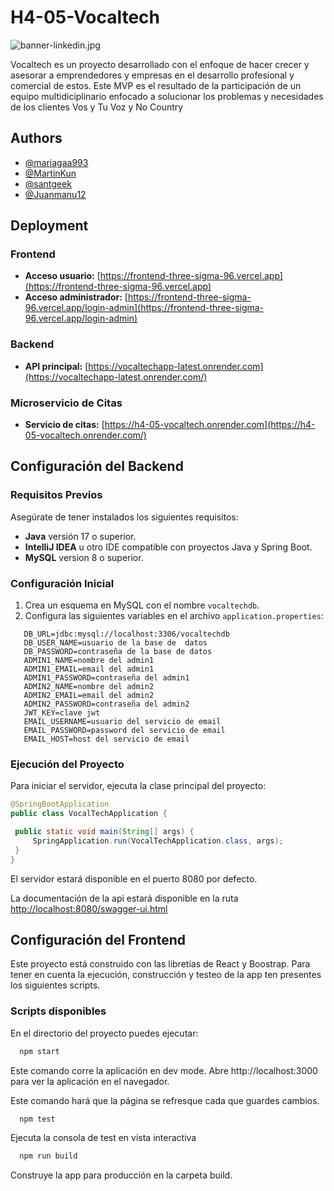 # H4-05-Vocaltech
![banner-linkedin.jpg](https://res.cloudinary.com/dpp28f2ek/image/upload/v1739545922/vocaltech_pd7ulv.png)

Vocaltech es un proyecto desarrollado con el enfoque de hacer crecer y asesorar a emprendedores y empresas en el desarrollo profesional y comercial de estos. Este MVP es el resultado de la participación de un equipo multidiciplinario enfocado a solucionar los problemas y necesidades de los clientes Vos y Tu Voz y No Country

## Authors

- [@mariagaa993](https://github.com/mariagaa993)
- [@MartinKun](https://github.com/MartinKun)
- [@santgeek](https://github.com/santgeek)
- [@Juanmanu12](https://github.com/Juanmanu12)

## Deployment  

### Frontend  
- **Acceso usuario:** [https://frontend-three-sigma-96.vercel.app](https://frontend-three-sigma-96.vercel.app)  
- **Acceso administrador:** [https://frontend-three-sigma-96.vercel.app/login-admin](https://frontend-three-sigma-96.vercel.app/login-admin)  

### Backend  
- **API principal:** [https://vocaltechapp-latest.onrender.com](https://vocaltechapp-latest.onrender.com/)  

### Microservicio de Citas  
- **Servicio de citas:** [https://h4-05-vocaltech.onrender.com](https://h4-05-vocaltech.onrender.com/)  

## Configuración del Backend

### Requisitos Previos

Asegúrate de tener instalados los siguientes requisitos:

- **Java** versión 17 o superior.
- **IntelliJ IDEA** u otro IDE compatible con proyectos Java y Spring Boot.
- **MySQL** version 8 o superior.

### Configuración Inicial

1. Crea un esquema en MySQL con el nombre `vocaltechdb`.
2. Configura las siguientes variables en el archivo `application.properties`:

```properties
   DB_URL=jdbc:mysql://localhost:3306/vocaltechdb
   DB_USER_NAME=usuario de la base de  datos
   DB_PASSWORD=contraseña de la base de datos
   ADMIN1_NAME=nombre del admin1
   ADMIN1_EMAIL=email del admin1
   ADMIN1_PASSWORD=contraseña del admin1
   ADMIN2_NAME=nombre del admin2
   ADMIN2_EMAIL=email del admin2
   ADMIN2_PASSWORD=contraseña del admin2
   JWT_KEY=clave jwt
   EMAIL_USERNAME=usuario del servicio de email
   EMAIL_PASSWORD=password del servicio de email
   EMAIL_HOST=host del servicio de email
```

### Ejecución del Proyecto

Para iniciar el servidor, ejecuta la clase principal del proyecto:

```java
@SpringBootApplication
public class VocalTechApplication {

 public static void main(String[] args) {
     SpringApplication.run(VocalTechApplication.class, args);
 }
}
```
El servidor estará disponible en el puerto 8080 por defecto.

La documentación de la api estará disponible en la ruta [http://localhost:8080/swagger-ui.html](URL)

## Configuración del Frontend

Este proyecto está construido con las libretías de React y Boostrap. Para tener en cuenta la ejecución, construcción y testeo de la app ten presentes los siguientes scripts.

### Scripts disponibles

En el directorio del proyecto puedes ejecutar:

```bash
  npm start
```

Este comando corre la aplicación en dev mode.
Abre  http://localhost:3000 para ver la aplicación en el navegador.

Este comando hará que la página se refresque cada que guardes cambios.

```bash
  npm test
```

Ejecuta la consola de test en vista interactiva

```bash
  npm run build
```

Construye la app para producción en la carpeta build. 

